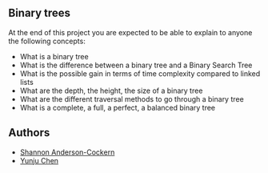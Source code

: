 ## Binary trees  
  
At the end of this project you are expected to be able to explain to anyone the following concepts:  
  
* What is a binary tree  
* What is the difference between a binary tree and a Binary Search Tree  
* What is the possible gain in terms of time complexity compared to linked lists  
* What are the depth, the height, the size of a binary tree  
* What are the different traversal methods to go through a binary tree  
* What is a complete, a full, a perfect, a balanced binary tree 

## Authors 
* [Shannon Anderson-Cockern](https://github.com/shannonanderson77)  
* [Yunju Chen](https:/.github.com/yunjuc) 
